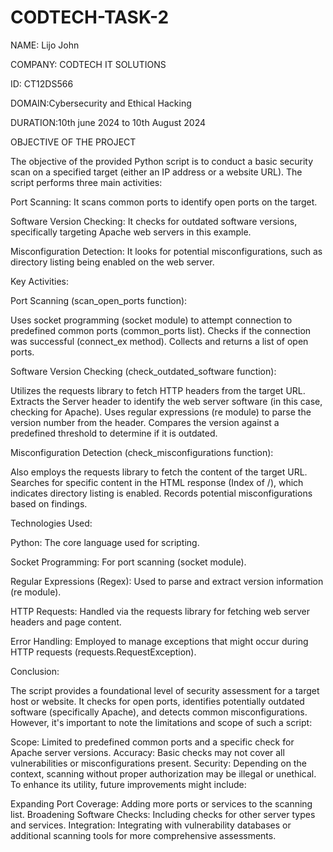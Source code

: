 # CODTECH-TASK-2
NAME: Lijo John

COMPANY: CODTECH IT SOLUTIONS

ID: CT12DS566

DOMAIN:Cybersecurity and Ethical Hacking

DURATION:10th june 2024 to 10th August 2024


OBJECTIVE OF THE PROJECT

The objective of the provided Python script is to conduct a basic security scan on a specified target (either an IP address or a website URL). The script performs three main activities:

Port Scanning: It scans common ports to identify open ports on the target.

Software Version Checking: It checks for outdated software versions, specifically targeting Apache web servers in this example.

Misconfiguration Detection: It looks for potential misconfigurations, such as directory listing being enabled on the web server.

Key Activities:

Port Scanning (scan_open_ports function):

Uses socket programming (socket module) to attempt connection to predefined common ports (common_ports list).
Checks if the connection was successful (connect_ex method).
Collects and returns a list of open ports.

Software Version Checking (check_outdated_software function):

Utilizes the requests library to fetch HTTP headers from the target URL.
Extracts the Server header to identify the web server software (in this case, checking for Apache).
Uses regular expressions (re module) to parse the version number from the header.
Compares the version against a predefined threshold to determine if it is outdated.

Misconfiguration Detection (check_misconfigurations function):

Also employs the requests library to fetch the content of the target URL.
Searches for specific content in the HTML response (Index of /), which indicates directory listing is enabled.
Records potential misconfigurations based on findings.

Technologies Used:

Python: The core language used for scripting.

Socket Programming: For port scanning (socket module).

Regular Expressions (Regex): Used to parse and extract version information (re module).

HTTP Requests: Handled via the requests library for fetching web server headers and page content.

Error Handling: Employed to manage exceptions that might occur during HTTP requests (requests.RequestException).

Conclusion:

The script provides a foundational level of security assessment for a target host or website. It checks for open ports, identifies potentially outdated software (specifically Apache), and detects common misconfigurations. However, it's important to note the limitations and scope of such a script:

Scope: Limited to predefined common ports and a specific check for Apache server versions.
Accuracy: Basic checks may not cover all vulnerabilities or misconfigurations present.
Security: Depending on the context, scanning without proper authorization may be illegal or unethical.
To enhance its utility, future improvements might include:

Expanding Port Coverage: Adding more ports or services to the scanning list.
Broadening Software Checks: Including checks for other server types and services.
Integration: Integrating with vulnerability databases or additional scanning tools for more comprehensive assessments.
